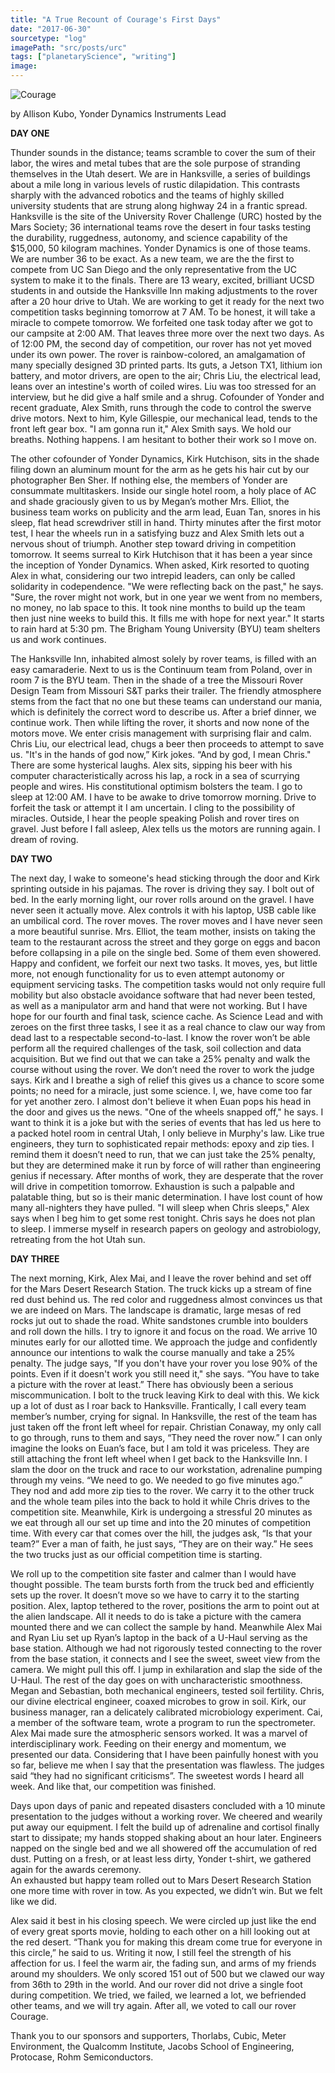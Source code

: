 ```yaml
---
title: "A True Recount of Courage's First Days"
date: "2017-06-30"
sourcetype: "log"
imagePath: "src/posts/urc"
tags: ["planetaryScience", "writing"]
image: 
---
```


![Courage](./urc/courage.jpg)

by Allison Kubo, Yonder Dynamics Instruments Lead


**DAY ONE**

Thunder sounds in the distance; teams scramble to cover the sum of their labor, the wires and metal tubes that are the sole purpose of stranding themselves in the Utah desert. We are in Hanksville, a series of buildings about a mile long in various levels of rustic dilapidation. This contrasts sharply with the advanced robotics and the teams of highly skilled university students that are strung along highway 24 in a frantic spread. Hanksville is the site of the University Rover Challenge (URC) hosted by the Mars Society; 36 international teams rove the desert in four tasks testing the durability, ruggedness, autonomy, and science capability of the $15,000, 50 kilogram machines. Yonder Dynamics is one of those teams. We are number 36 to be exact. As a new team, we are the the first to compete from UC San Diego and the only representative from the UC system to make it to the finals. There are 13 weary, excited, brilliant UCSD students in and outside the Hanksville Inn making adjustments to the rover after a 20 hour drive to Utah. We are working to get it ready for the next two competition tasks beginning tomorrow at 7 AM. To be honest, it will take a miracle to compete tomorrow. We forfeited one task today after we got to our campsite at 2:00 AM. That leaves three more over the next two days. As of 12:00 PM, the second day of competition, our rover has not yet moved under its own power. The rover is rainbow-colored, an amalgamation of many specially designed 3D printed parts. Its guts, a Jetson TX1, lithium ion battery, and motor drivers, are open to the air; Chris Liu, the electrical lead, leans over an intestine's worth of coiled wires. Liu was too stressed for an interview, but he did give a half smile and a shrug.  Cofounder of Yonder and recent graduate, Alex Smith, runs through the code to control the swerve drive motors. Next to him, Kyle Gillespie, our mechanical lead, tends to the front left gear box. "I am gonna run it," Alex Smith says. We hold our breaths. Nothing happens. I am hesitant to bother their work so I move on. 

The other cofounder of Yonder Dynamics, Kirk Hutchison, sits in the shade filing down an aluminum mount for the arm as he gets his hair cut by our photographer Ben Sher. If nothing else, the members of Yonder are consummate multitaskers. Inside our single hotel room, a holy place of AC and shade graciously given to us by Megan’s mother Mrs. Elliot, the business team works on publicity and the arm lead, Euan Tan, snores in his sleep, flat head screwdriver still in hand. Thirty minutes after the first motor test, I hear the wheels run in a satisfying buzz and Alex Smith lets out a nervous shout of triumph. Another step toward driving in competition tomorrow. It seems surreal to Kirk Hutchison that it has been a year since the inception of Yonder Dynamics. When asked, Kirk resorted to quoting Alex in what, considering our two intrepid leaders, can only be called solidarity in codependence. "We were reflecting back on the past," he says. "Sure, the rover might not work, but in one year we went from no members, no money, no lab space to this. It took nine months to build up the team then just nine weeks to build this. It fills me with hope for next year." It starts to rain hard at 5:30 pm. The Brigham Young University (BYU) team shelters us and work continues. 
    
The Hanksville Inn, inhabited almost solely by rover teams, is filled with an easy camaraderie.  Next to us is the Continuum team from Poland, over in room 7 is the BYU team. Then in the shade of a tree the Missouri Rover Design Team from Missouri S&T parks their trailer. The friendly atmosphere stems from the fact that no one but these teams can understand our mania, which is definitely the correct word to describe us. After a brief dinner, we continue work. Then while lifting the rover, it shorts and now none of the motors move. We enter crisis management with surprising flair and calm. Chris Liu, our electrical lead, chugs a beer then proceeds to attempt to save us. "It's in the hands of god now,” Kirk jokes. “And by god, I mean Chris." There are some hysterical laughs. Alex sits, sipping his beer with his computer characteristically across his lap, a rock in a sea of scurrying people and wires. His constitutional optimism bolsters the team. I go to sleep at 12:00 AM. I have to be awake to drive tomorrow morning. Drive to forfeit the task or attempt it I am uncertain. I cling to the possibility of miracles. Outside, I hear the people speaking Polish and rover tires on gravel. Just before I fall asleep, Alex tells us the motors are running again. I dream of roving. 

**DAY TWO**

The next day, I wake to someone's head sticking through the door and Kirk sprinting outside in his pajamas. The rover is driving they say. I bolt out of bed. In the early morning light, our rover rolls around on the gravel. I have never seen it actually move. Alex controls it with his laptop, USB cable like an umbilical cord. The rover moves. The rover moves and I have never seen a more beautiful sunrise. Mrs. Elliot, the team mother, insists on taking the team to the restaurant across the street and they gorge on eggs and bacon before collapsing in a pile on the single bed. Some of them even showered. Happy and confident, we forfeit our next two tasks. It moves, yes, but little more, not enough functionality for us to even attempt autonomy or equipment servicing tasks. The competition tasks would not only require full mobility but also obstacle avoidance software that had never been tested, as well as a manipulator arm and hand that were not working. But I have hope for our fourth and final task, science cache. As Science Lead and with zeroes on the first three tasks, I see it as a real chance to claw our way from dead last to a respectable second-to-last. I know the rover won’t be able perform all the required challenges of the task, soil collection and data acquisition. But we find out that we can take a 25% penalty and walk the course without using the rover. We don’t need the rover to work the judge says. Kirk and I breathe a sigh of relief this gives us a chance to score some points; no need for a miracle, just some science. I, we, have come too far for yet another zero.
I almost don't believe it when Euan pops his head in the door and gives us the news. "One of the wheels snapped off," he says. I want to think it is a joke but with the series of events that has led us here to a packed hotel room in central Utah, I only believe in Murphy's law. Like true engineers, they turn to sophisticated repair methods: epoxy and zip ties. I remind them it doesn’t need to run, that we can just take the 25% penalty, but they are determined make it run by force of will rather than engineering genius if necessary. After months of work, they are desperate that the rover will drive in competition tomorrow. Exhaustion is such a palpable and palatable thing, but so is their manic determination. I have lost count of how many all-nighters they have pulled. "I will sleep when Chris sleeps," Alex says when I beg him to get some rest tonight. Chris says he does not plan to sleep. I immerse myself in research papers on geology and astrobiology, retreating from the hot Utah sun. 


**DAY THREE**

The next morning, Kirk, Alex Mai, and I leave the rover behind and set off for the Mars Desert Research Station. The truck kicks up a stream of fine red dust behind us. The red color and ruggedness almost convinces us that we are indeed on Mars. The landscape is dramatic, large mesas of red rocks jut out to shade the road. White sandstones crumble into boulders and roll down the hills. I try to ignore it and focus on the road. We arrive 10 minutes early for our allotted time. We approach the judge and confidently announce our intentions to walk the course manually and take a 25% penalty. The judge says, "If you don't have your rover you lose 90% of the points. Even if it doesn't work you still need it," she says. “You have to take a picture with the rover at least.” There has obviously been a serious miscommunication. I bolt to the truck leaving Kirk to deal with this. We kick up a lot of dust as I roar back to Hanksville. Frantically, I call every team member’s number, crying for signal. In Hanksville, the rest of the team has just taken off the front left wheel for repair. Christian Conaway, my only call to go through, runs to them and says, “They need the rover now.” I can only imagine the looks on Euan’s face, but I am told it was priceless. They are still attaching the front left wheel when I get back to the Hanksville Inn. I slam the door on the truck and race to our workstation, adrenaline pumping through my veins. “We need to go. We needed to go five minutes ago.”  They nod and add more zip ties to the rover. We carry it to the other truck and the whole team piles into the back to hold it while Chris drives to the competition site. Meanwhile, Kirk is undergoing a stressful 20 minutes as we eat through all our set up time and into the 20 minutes of competition time. With every car that comes over the hill, the judges ask, “Is that your team?” Ever a man of faith, he just says, “They are on their way.” He sees the two trucks just as our official competition time is starting. 

We roll up to the competition site faster and calmer than I would have thought possible. The team bursts forth from the truck bed and efficiently sets up the rover. It doesn’t move so we have to carry it to the starting position. Alex, laptop tethered to the rover, positions the arm to point out at the alien landscape. All it needs to do is take a picture with the camera mounted there and we can collect the sample by hand. Meanwhile Alex Mai and Ryan Liu set up Ryan’s laptop in the back of a U-Haul serving as the base station. Although we had not rigorously tested connecting to the rover from the base station, it connects and I see the sweet, sweet view from the camera. We might pull this off. I jump in exhilaration and slap the side of the U-Haul. The rest of the day goes on with uncharacteristic smoothness. Megan and Sebastian, both mechanical engineers, tested soil fertility. Chris, our divine electrical engineer, coaxed microbes to grow in soil. Kirk, our business manager, ran a delicately calibrated microbiology experiment. Cai, a member of the software team, wrote a program to run the spectrometer. Alex Mai made sure the atmospheric sensors worked. It was a marvel of interdisciplinary work. Feeding on their energy and momentum, we presented our data. Considering that I have been painfully honest with you so far, believe me when I say that the presentation was flawless. The judges said “they had no significant criticisms”. The sweetest words I heard all week.   And like that, our competition was finished. 

Days upon days of panic and repeated disasters concluded with a 10 minute presentation to the judges without a working rover. We cheered and wearily put away our equipment. I felt the build up of adrenaline and cortisol finally start to dissipate; my hands stopped shaking about an hour later. Engineers napped on the single bed and we all showered off the accumulation of red dust. Putting on a fresh, or at least less dirty, Yonder t-shirt, we gathered again for the awards ceremony.  
An exhausted but happy team rolled out to Mars Desert Research Station one more time with rover in tow. As you expected, we didn’t win. But we felt like we did. 

Alex said it best in his closing speech. We were circled up just like the end of every great sports movie, holding to each other on a hill looking out at the red desert. “Thank you for making this dream come true for everyone in this circle,” he said to us. Writing it now, I still feel the strength of his affection for us. I feel the warm air, the fading sun, and arms of my friends around my shoulders. We only scored 151 out of 500 but we clawed our way from 36th to 29th in the world. And our rover did not drive a single foot during competition. We tried, we failed, we learned a lot, we befriended other teams, and we will try again. After all, we voted to call our rover Courage.

Thank you to our sponsors and supporters, Thorlabs, Cubic, Meter Environment, the Qualcomm Institute, Jacobs School of Engineering, Protocase, Rohm Semiconductors. 


